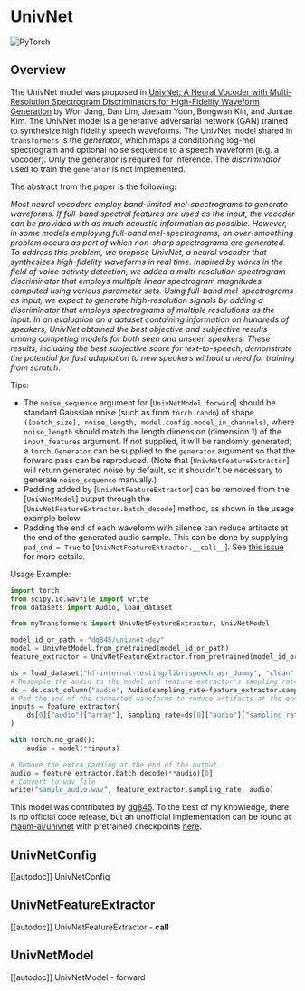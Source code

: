 <!--Copyright 2023 The HuggingFace Team. All rights reserved.

Licensed under the Apache License, Version 2.0 (the "License"); you may not use this file except in compliance with
the License. You may obtain a copy of the License at

http://www.apache.org/licenses/LICENSE-2.0

Unless required by applicable law or agreed to in writing, software distributed under the License is distributed on
an "AS IS" BASIS, WITHOUT WARRANTIES OR CONDITIONS OF ANY KIND, either express or implied. See the License for the
specific language governing permissions and limitations under the License.

⚠️ Note that this file is in Markdown but contain specific syntax for our doc-builder (similar to MDX) that may not be
rendered properly in your Markdown viewer.

-->

# UnivNet

<div class="flex flex-wrap space-x-1">
<img alt="PyTorch" src="https://img.shields.io/badge/PyTorch-DE3412?style=flat&logo=pytorch&logoColor=white">
</div>

## Overview

The UnivNet model was proposed in [UnivNet: A Neural Vocoder with Multi-Resolution Spectrogram Discriminators for High-Fidelity Waveform Generation](https://arxiv.org/abs/2106.07889) by Won Jang, Dan Lim, Jaesam Yoon, Bongwan Kin, and Juntae Kim.
The UnivNet model is a generative adversarial network (GAN) trained to synthesize high fidelity speech waveforms. The UnivNet model shared in `transformers` is the *generator*, which maps a conditioning log-mel spectrogram and optional noise sequence to a speech waveform (e.g. a vocoder). Only the generator is required for inference. The *discriminator* used to train the `generator` is not implemented.

The abstract from the paper is the following:

*Most neural vocoders employ band-limited mel-spectrograms to generate waveforms. If full-band spectral features are used as the input, the vocoder can be provided with as much acoustic information as possible. However, in some models employing full-band mel-spectrograms, an over-smoothing problem occurs as part of which non-sharp spectrograms are generated. To address this problem, we propose UnivNet, a neural vocoder that synthesizes high-fidelity waveforms in real time. Inspired by works in the field of voice activity detection, we added a multi-resolution spectrogram discriminator that employs multiple linear spectrogram magnitudes computed using various parameter sets. Using full-band mel-spectrograms as input, we expect to generate high-resolution signals by adding a discriminator that employs spectrograms of multiple resolutions as the input. In an evaluation on a dataset containing information on hundreds of speakers, UnivNet obtained the best objective and subjective results among competing models for both seen and unseen speakers. These results, including the best subjective score for text-to-speech, demonstrate the potential for fast adaptation to new speakers without a need for training from scratch.*

Tips:

- The `noise_sequence` argument for [`UnivNetModel.forward`] should be standard Gaussian noise (such as from `torch.randn`) of shape `([batch_size], noise_length, model.config.model_in_channels)`, where `noise_length` should match the length dimension (dimension 1) of the `input_features` argument. If not supplied, it will be randomly generated; a `torch.Generator` can be supplied to the `generator` argument so that the forward pass can be reproduced. (Note that [`UnivNetFeatureExtractor`] will return generated noise by default, so it shouldn't be necessary to generate `noise_sequence` manually.)
- Padding added by [`UnivNetFeatureExtractor`] can be removed from the [`UnivNetModel`] output through the [`UnivNetFeatureExtractor.batch_decode`] method, as shown in the usage example below.
- Padding the end of each waveform with silence can reduce artifacts at the end of the generated audio sample. This can be done by supplying `pad_end = True` to [`UnivNetFeatureExtractor.__call__`]. See [this issue](https://github.com/seungwonpark/melgan/issues/8) for more details.

Usage Example:

```python
import torch
from scipy.io.wavfile import write
from datasets import Audio, load_dataset

from myTransformers import UnivNetFeatureExtractor, UnivNetModel

model_id_or_path = "dg845/univnet-dev"
model = UnivNetModel.from_pretrained(model_id_or_path)
feature_extractor = UnivNetFeatureExtractor.from_pretrained(model_id_or_path)

ds = load_dataset("hf-internal-testing/librispeech_asr_dummy", "clean", split="validation")
# Resample the audio to the model and feature extractor's sampling rate.
ds = ds.cast_column("audio", Audio(sampling_rate=feature_extractor.sampling_rate))
# Pad the end of the converted waveforms to reduce artifacts at the end of the output audio samples.
inputs = feature_extractor(
    ds[0]["audio"]["array"], sampling_rate=ds[0]["audio"]["sampling_rate"], pad_end=True, return_tensors="pt"
)

with torch.no_grad():
    audio = model(**inputs)

# Remove the extra padding at the end of the output.
audio = feature_extractor.batch_decode(**audio)[0]
# Convert to wav file
write("sample_audio.wav", feature_extractor.sampling_rate, audio)
```

This model was contributed by [dg845](https://huggingface.co/dg845).
To the best of my knowledge, there is no official code release, but an unofficial implementation can be found at [maum-ai/univnet](https://github.com/maum-ai/univnet) with pretrained checkpoints [here](https://github.com/maum-ai/univnet#pre-trained-model).


## UnivNetConfig

[[autodoc]] UnivNetConfig

## UnivNetFeatureExtractor

[[autodoc]] UnivNetFeatureExtractor
    - __call__

## UnivNetModel

[[autodoc]] UnivNetModel
    - forward